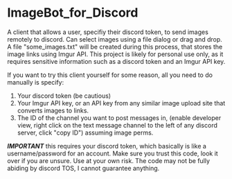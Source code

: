# ImageBot_for_Discord
 A client that allows a user, specifiy their discord token, to send images remotely to discord. Can select images using a file dialog or drag and drop.
 A file "some_images.txt" will be created during this process, that stores the image links using Imgur API.
 This project is likely for personal use only, as it requires sensitive information such as a discord token and an Imgur API key. 
 
 If you want to try this client yourself for some reason, all you need to do manually is specify:
 1. Your discord token (be cautious)
 2. Your Imgur API key, or an API key from any similar image upload site that converts images to links.
 3. The ID of the channel you want to post messages in, (enable developer view, right click on the text message channel to the left of any discord server, click "copy ID") assuming image perms.

***IMPORTANT*** this requires your discord token, which basically is like a username/password for an account. Make sure you trust this code, look it over if you are unsure. 
Use at your own risk. The code may not be fully abiding by discord TOS, I cannot guarantee anything.
